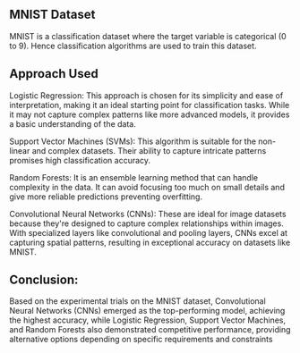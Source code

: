 ## MNIST Dataset
MNIST is a classification dataset where the target variable is categorical (0 to 9). Hence classification algorithms are used to train this dataset.


## Approach Used

Logistic Regression: This approach is chosen for its simplicity and ease of interpretation, making it an ideal starting point for classification tasks. While it may not capture complex patterns like more advanced models, it provides a basic understanding of the data.

Support Vector Machines (SVMs): This algorithm is suitable for the non-linear and complex datasets. Their ability to capture intricate patterns promises high classification accuracy.

Random Forests: It is an ensemble learning method that can handle complexity in the data. It can avoid focusing too much on small details and give more reliable predictions preventing overfitting.

Convolutional Neural Networks (CNNs): These are ideal for image datasets because they're designed to capture complex relationships within images. With specialized layers like convolutional and pooling layers, CNNs excel at capturing spatial patterns, resulting in exceptional accuracy on datasets like MNIST.

## Conclusion:
Based on the experimental trials on the MNIST dataset, Convolutional Neural Networks (CNNs) emerged as the top-performing model, achieving the highest accuracy, while Logistic Regression, Support Vector Machines, and Random Forests also demonstrated competitive performance, providing alternative options depending on specific requirements and constraints
